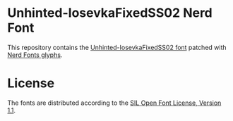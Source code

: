 # Unhinted-IosevkaFixedSS02 Nerd Font
This repository contains the [Unhinted-IosevkaFixedSS02 font](https://github.com/be5invis/Iosevka) patched with [Nerd Fonts glyphs](https://github.com/ryanoasis/nerd-fonts).

# License
The fonts are distributed according to the [SIL Open Font License, Version 1.1](LICENSE).

